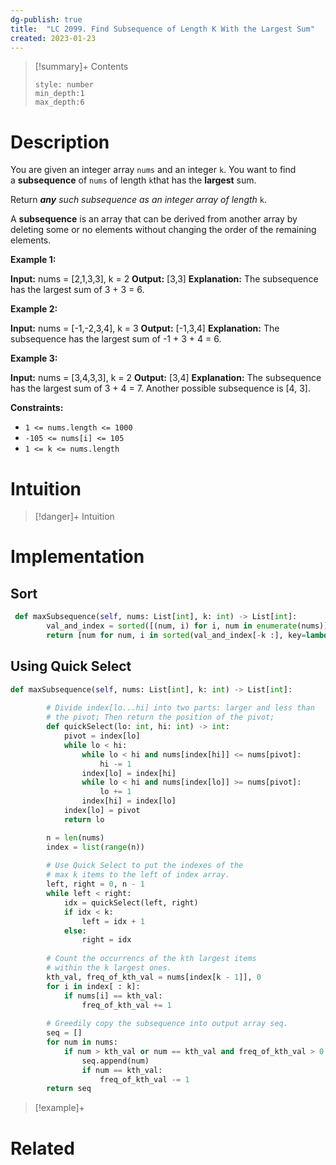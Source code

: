 ```yaml
---
dg-publish: true
title:  "LC 2099. Find Subsequence of Length K With the Largest Sum"
created: 2023-01-23
---
```


>[!summary]+ Contents
>```toc
>style: number
>min_depth:1
>max_depth:6
>```

# Description
You are given an integer array `nums` and an integer `k`. You want to find a **subsequence** of `nums` of length `k`that has the **largest** sum.

Return _**any** such subsequence as an integer array of length_ `k`.

A **subsequence** is an array that can be derived from another array by deleting some or no elements without changing the order of the remaining elements.

**Example 1:**

**Input:** nums = [2,1,3,3], k = 2
**Output:** [3,3]
**Explanation:**
The subsequence has the largest sum of 3 + 3 = 6.

**Example 2:**

**Input:** nums = [-1,-2,3,4], k = 3
**Output:** [-1,3,4]
**Explanation:** 
The subsequence has the largest sum of -1 + 3 + 4 = 6.

**Example 3:**

**Input:** nums = [3,4,3,3], k = 2
**Output:** [3,4]
**Explanation:**
The subsequence has the largest sum of 3 + 4 = 7. 
Another possible subsequence is [4, 3].

**Constraints:**

-   `1 <= nums.length <= 1000`
-   `-105 <= nums[i] <= 105`
-   `1 <= k <= nums.length`

# Intuition

>[!danger]+ Intuition

# Implementation
## Sort
```python
 def maxSubsequence(self, nums: List[int], k: int) -> List[int]:
        val_and_index = sorted([(num, i) for i, num in enumerate(nums)])
        return [num for num, i in sorted(val_and_index[-k :], key=lambda x: x[1])]
```

## Using Quick Select
```python
def maxSubsequence(self, nums: List[int], k: int) -> List[int]:
        
        # Divide index[lo...hi] into two parts: larger and less than 
        # the pivot; Then return the position of the pivot;
        def quickSelect(lo: int, hi: int) -> int:
            pivot = index[lo]
            while lo < hi:
                while lo < hi and nums[index[hi]] <= nums[pivot]:
                    hi -= 1
                index[lo] = index[hi]
                while lo < hi and nums[index[lo]] >= nums[pivot]:
                    lo += 1
                index[hi] = index[lo]
            index[lo] = pivot
            return lo

        n = len(nums)
        index = list(range(n))
        
        # Use Quick Select to put the indexes of the 
        # max k items to the left of index array.
        left, right = 0, n - 1
        while left < right:
            idx = quickSelect(left, right)
            if idx < k:
                left = idx + 1
            else:
                right = idx
        
        # Count the occurrencs of the kth largest items
        # within the k largest ones.
        kth_val, freq_of_kth_val = nums[index[k - 1]], 0
        for i in index[ : k]:
            if nums[i] == kth_val:
                freq_of_kth_val += 1
                
        # Greedily copy the subsequence into output array seq.
        seq = []
        for num in nums:
            if num > kth_val or num == kth_val and freq_of_kth_val > 0:
                seq.append(num)
                if num == kth_val:
                    freq_of_kth_val -= 1
        return seq
```

>[!example]+ 


# Related

